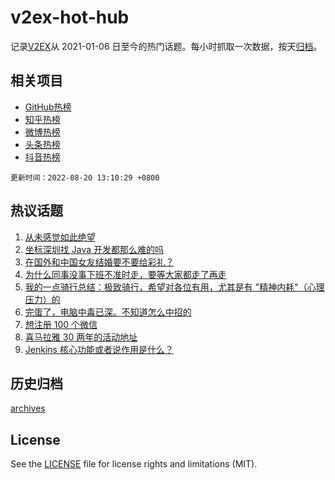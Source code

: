 # v2ex-hot-hub

 记录[V2EX](https://www.v2ex.com/)从 2021-01-06 日至今的热门话题。每小时抓取一次数据，按天[归档](archives)。
 
 ## 相关项目

- [GitHub热榜](https://github.com/snaildev/github-hot-hub)
- [知乎热榜](https://github.com/snaildev/zhihu-hot-hub)
- [微博热榜](https://github.com/snaildev/weibo-hot-hub)
- [头条热榜](https://github.com/snaildev/toutiao-hot-hub)
- [抖音热榜](https://github.com/snaildev/douyin-hot-hub)


 `更新时间：2022-08-20 13:10:29 +0800`

## 热议话题

1. [从未感觉如此绝望](https://www.v2ex.com/t/874050)
1. [坐标深圳找 Java 开发都那么难的吗](https://www.v2ex.com/t/873991)
1. [在国外和中国女友结婚要不要给彩礼？](https://www.v2ex.com/t/874131)
1. [为什么同事没事下班不准时走，要等大家都走了再走](https://www.v2ex.com/t/874028)
1. [我的一点骑行总结：极致骑行，希望对各位有用，尤其是有 "精神内耗"（心理压力）的](https://www.v2ex.com/t/873974)
1. [完蛋了，电脑中毒已深。不知道怎么中招的](https://www.v2ex.com/t/873960)
1. [想注册 100 个微信](https://www.v2ex.com/t/874110)
1. [喜马拉雅 30 两年的活动地址](https://www.v2ex.com/t/874139)
1. [Jenkins 核心功能或者说作用是什么？](https://www.v2ex.com/t/874023)

## 历史归档

[archives](archives)

## License

See the [LICENSE](LICENSE) file for license rights and limitations (MIT).
